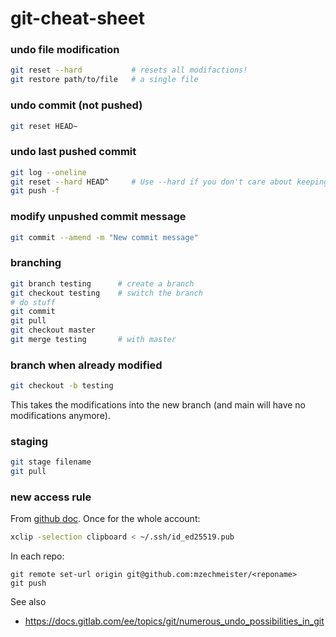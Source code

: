 # git-cheat-sheet

### undo file modification
```bash
git reset --hard           # resets all modifactions!
git restore path/to/file   # a single file

```
### undo commit (not pushed)
```bash
git reset HEAD~
```

### undo last pushed commit
```bash
git log --oneline
git reset --hard HEAD^     # Use --hard if you don't care about keeping the changes you made
git push -f
```

### modify unpushed commit message
```bash
git commit --amend -m "New commit message"
```

### branching
```bash
git branch testing      # create a branch   
git checkout testing    # switch the branch
# do stuff
git commit
git pull
git checkout master
git merge testing       # with master 
```

### branch when already modified
```bash
git checkout -b testing
```
This takes the modifications into the new branch (and main will have no modifications anymore).

### staging
```bash
git stage filename
git pull
```


### new access rule
From [github doc](https://docs.github.com/en/authentication/connecting-to-github-with-ssh/generating-a-new-ssh-key-and-adding-it-to-the-ssh-agent).
Once for the whole account:
```bash
xclip -selection clipboard < ~/.ssh/id_ed25519.pub
```
In each repo:
```
git remote set-url origin git@github.com:mzechmeister/<reponame>
git push
```

See also
* https://docs.gitlab.com/ee/topics/git/numerous_undo_possibilities_in_git
